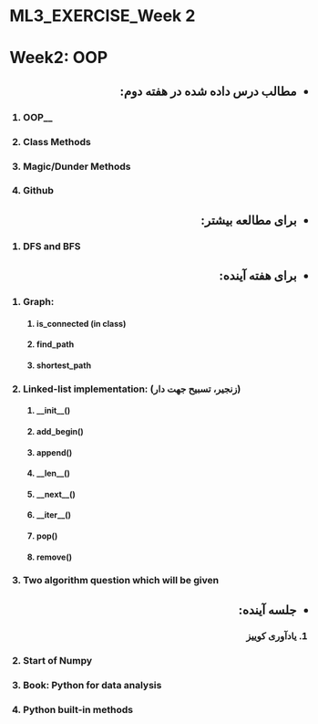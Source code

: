 # ML3_EXERCISE_Week 2
<h1>Week2: OOP</h1>

<ul>
    <h2 dir="rtl">
    <li>مطالب درس داده شده در هفته دوم:
    </li>
    </h2>
</ul>  
<ol>
    <h3><li>OOP__</li></h3>
    <h3><li>Class Methods</li></h3>
    <h3><li>Magic/Dunder Methods</li></h3>
    <h3><li>Github</li></h3>
</ol>
<ul>
    <h2 dir="rtl"><li>برای مطالعه بیشتر:</li></h2>
</ul>
<ol>
    <h3><li>DFS and BFS</li></h3>
</ol>
<ul>
    <h2 dir="rtl"><li>برای هفته آینده:</li></h2>
</ul>
<ol>
    <h3><li>Graph:</li></h3>
        <ol>
            <h4><li>is_connected (in class)</li></h4>
            <h4><li>find_path</li></h4>
            <h4><li>shortest_path</li></h4>
        </ol>
    <h3><li>Linked-list implementation: (زنجیر، تسبیح جهت دار)</li></h3>
        <ol>
            <h4><li>__init__()</li></h4>
            <h4><li>add_begin()</li></h4>
            <h4><li>append()</li></h4>
            <h4><li>__len__()</li></h4>
            <h4><li>__next__()</li></h4>
            <h4><li>__iter__()</li></h4>
            <h4><li>pop()</li></h4>
            <h4><li>remove()</li></h4>
        </ol>
    <h3><li>Two algorithm question which will be given</li></h3>
</ol>
<ul>
    <h2 dir="rtl"><li>جلسه آینده:</li></h2>
</ul>
<ol>
    <h3 dir="rtl"><li>یادآوری کوییز</li></h3>
    <h3><li>Start of Numpy</li></h3>
    <h3><li>Book: Python for data analysis</li></h3>
    <h3><li>Python built-in methods</li></h3>
</ol>